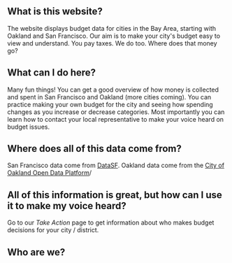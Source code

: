 ## What is this website?
The website displays budget data for cities in the Bay Area, starting with Oakland and San Francisco. Our aim is to make your city's budget easy to view and understand. You pay taxes. We do too. Where does that money go?

## What can I do here?
Many fun things! You can get a good overview of how money is collected and spent in San Francisco and Oakland (more cities coming). You can practice making your own budget for the city and seeing how spending changes as you increase or decrease categories. Most importantly you can learn how to contact your local representative to make your voice heard on budget issues.

## Where does all of this data come from?
San Francisco data come from [DataSF](https://datasf.org/opendata/). Oakland data come from the [City of Oakland Open Data Platform](https://data.oaklandnet.com/)/

## All of this information is great, but how can I use it to make my voice heard?
Go to our *Take Action* page to get information about who makes budget decisions for your city / district. 

## Who are we?
